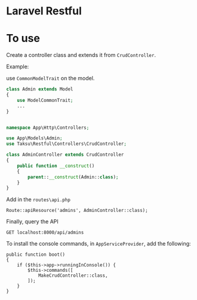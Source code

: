# Laravel Restful

# To use
Create a controller class and extends it from `CrudController`. 

Example: 

use `CommonModelTrait` on the model. 

```php
class Admin extends Model
{
    use ModelCommonTrait;
    ...
}
```


```php

namespace App\Http\Controllers;

use App\Models\Admin;
use Taksu\Restful\Controllers\CrudController;

class AdminController extends CrudController
{
    public function __construct()
    {
        parent::__construct(Admin::class);
    }
}
```

Add in the `routes\api.php` 

```
Route::apiResource('admins', AdminController::class);
```

Finally, query the API

```
GET localhost:8000/api/admins
```


To install the console commands, in `AppServiceProvider`, add the following: 

```
public function boot()
{
    if ($this->app->runningInConsole()) {
        $this->commands([
            MakeCrudController::class,
        ]);
    }
}
```